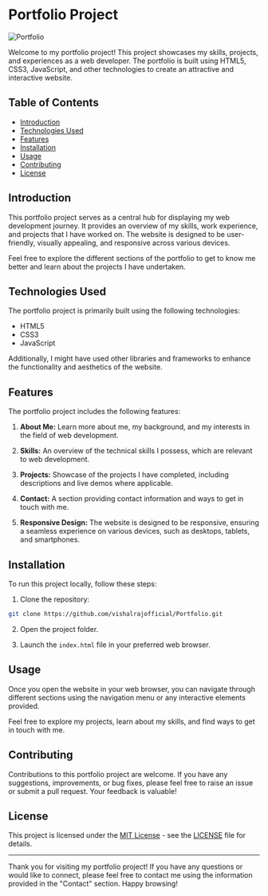 # Portfolio Project

![Portfolio](https://github.com/vishalrajofficial/Portfolio/blob/master/images/portfolio-screenshot.png)

Welcome to my portfolio project! This project showcases my skills, projects, and experiences as a web developer. The portfolio is built using HTML5, CSS3, JavaScript, and other technologies to create an attractive and interactive website.

## Table of Contents

- [Introduction](#introduction)
- [Technologies Used](#technologies-used)
- [Features](#features)
- [Installation](#installation)
- [Usage](#usage)
- [Contributing](#contributing)
- [License](#license)

## Introduction

This portfolio project serves as a central hub for displaying my web development journey. It provides an overview of my skills, work experience, and projects that I have worked on. The website is designed to be user-friendly, visually appealing, and responsive across various devices.

Feel free to explore the different sections of the portfolio to get to know me better and learn about the projects I have undertaken.

## Technologies Used

The portfolio project is primarily built using the following technologies:

- HTML5
- CSS3
- JavaScript

Additionally, I might have used other libraries and frameworks to enhance the functionality and aesthetics of the website.

## Features

The portfolio project includes the following features:

1. **About Me:** Learn more about me, my background, and my interests in the field of web development.

2. **Skills:** An overview of the technical skills I possess, which are relevant to web development.

3. **Projects:** Showcase of the projects I have completed, including descriptions and live demos where applicable.

4. **Contact:** A section providing contact information and ways to get in touch with me.

5. **Responsive Design:** The website is designed to be responsive, ensuring a seamless experience on various devices, such as desktops, tablets, and smartphones.

## Installation

To run this project locally, follow these steps:

1. Clone the repository:

```bash
git clone https://github.com/vishalrajofficial/Portfolio.git
```

2. Open the project folder.

3. Launch the `index.html` file in your preferred web browser.

## Usage

Once you open the website in your web browser, you can navigate through different sections using the navigation menu or any interactive elements provided.

Feel free to explore my projects, learn about my skills, and find ways to get in touch with me.

## Contributing

Contributions to this portfolio project are welcome. If you have any suggestions, improvements, or bug fixes, please feel free to raise an issue or submit a pull request. Your feedback is valuable!

## License

This project is licensed under the [MIT License](https://opensource.org/licenses/MIT) - see the [LICENSE](https://github.com/vishalrajofficial/Portfolio/blob/master/LICENSE) file for details.

---

Thank you for visiting my portfolio project! If you have any questions or would like to connect, please feel free to contact me using the information provided in the "Contact" section. Happy browsing!
